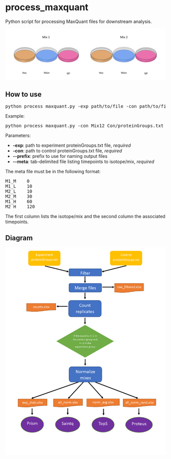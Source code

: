 # process_maxquant
Python script for processing MaxQuant files for downstream analysis.

<img src="https://github.com/jonessarae/process_maxquant/blob/master/triple_silac.PNG">

## How to use

<pre>
python process_maxquant.py -exp path/to/file -con path/to/file --meta path/to/file [options]
</pre> 

Example:
<pre>
python process_maxquant.py -con Mix12_Con/proteinGroups.txt -exp Mix12_Myd/proteinGroups.txt --prefix Mix12_ConMyd --meta info.txt
</pre> 

Parameters:
* __-exp__: path to experiment proteinGroups.txt file, *required*
* __-con__: path to control proteinGroups.txt file, *required*
* __--prefix__: prefix to use for naming output files
* __--meta__: tab-delimited file listing timepoints to isotope/mix, *required*

The meta file must be in the following format:

<pre>
M1_M	0	
M1_L	10
M2_L	10
M2_M	30
M1_H	60
M2_H	120
</pre>

The first column lists the isotope/mix and the second column the associated timepoints.


## Diagram
<img src="https://github.com/jonessarae/process_maxquant/blob/master/diagram.png">
